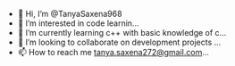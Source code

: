 - 👋 Hi, I’m @TanyaSaxena968
- 👀 I’m interested in code learnin...
- 🌱 I’m currently learning c++ with basic knowledge of c...
- 💞️ I’m looking to collaborate on  development projects ...
- 📫 How to reach me tanya.saxena272@gmail.com...

<!---
TanyaSaxena968/TanyaSaxena968 is a ✨ special ✨ repository because its `README.md` (this file) appears on your GitHub profile.
You can click the Preview link to take a look at your changes.
--->
